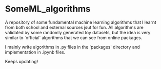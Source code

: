 # SomeML_algorithms
A repository of some fundamental machine learning algorithms that I learnt from both school and external sources jsut for fun. All algorithms are validated by some randomly generated toy datasets, but the idea is very similar to 'official' algorithms that we can see from online packages.

I mainly write algorithms in .py files in the 'packages' directory and implementation in .ipynb files.

Keeps updating!